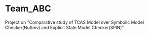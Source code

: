 # Team_ABC
Project on "Comparative study of TCAS Model over Symbolic Model Checker(NuSmv) and Explicit State Model Checker(SPIN)"
